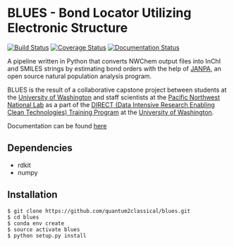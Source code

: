 # BLUES - Bond Locator Utilizing Electronic Structure
[![Build Status](https://travis-ci.org/quantum2classical/blues.svg?branch=master)](https://travis-ci.org/quantum2classical/blues)
[![Coverage Status](https://coveralls.io/repos/github/quantum2classical/blues/badge.svg?branch=master)](https://coveralls.io/github/quantum2classical/blues?branch=master)
[![Documentation Status](https://readthedocs.org/projects/blues/badge/?version=latest)](https://blues.readthedocs.io/en/latest/?badge=latest)

A pipeline written in Python that converts NWChem output files into InChI and SMILES strings by estimating bond orders with the help of [JANPA](http://janpa.sourceforge.net/), an open source natural population analysis program.

BLUES is the result of a collaborative capstone project between students at the [University of Washington](https://www.washington.edu) and staff scientists at the [Pacific Northwest National Lab](https://www.pnnl.gov/) as a part of the [DIRECT (Data Intensive Research Enabling Clean Technologies) Training Program](http://depts.washington.edu/uwdirect/) at the [University of Washington](https://www.washington.edu).

Documentation can be found [here](https://blues.readthedocs.io/en/latest/index.html)

## Dependencies
- rdkit
- numpy

## Installation
```
$ git clone https://github.com/quantum2classical/blues.git
$ cd blues
$ conda env create
$ source activate blues
$ python setup.py install
```


